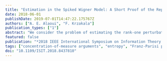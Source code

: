 ```yaml
---
title: "Estimation in the Spiked Wigner Model: A Short Proof of the Replica Formula"
date: 2018-06-01
publishDate: 2019-07-01T14:47:22.175767Z
authors: ["A. E. Alaoui", "F. Krzakala"]
publication_types: ["1"]
abstract: "We consider the problem of estimating the rank-one perturbation of a Wigner matrix in a setting of low signal-to-noise ratio. This serves as a simple model for principal component analysis in high dimensions. The mutual information per variable between the spike and the observed matrix, or equivalently, the normalized Kullback-Leibler divergence between the planted and null models are known to converge to the so-called replica-symmetric formula, the properties of which determine the fundamental limits of estimation in this model. We provide in this note a short and transparent proof of this formula, based on simple executions of Gaussian interpolations and standard concentration-of-measure arguments. The Franz-Parisi potential, that is, the free entropy at a fixed overlap, plays an important role in our proof. Furthermore, our proof can be generalized straightforwardly to spiked tensor models of even order."
featured: false
publication: "*2018 IEEE International Symposium on Information Theory (ISIT)*"
tags: ["concentration-of-measure arguments", "entropy", "Franz-Parisi potential", "free entropy", "fundamental limits", "Gaussian interpolations", "interpolation", "matrix algebra", "mutual information", "normalized Kullback-Leibler divergence", "null models", "planted models", "principal component analysis", "rank-one perturbation", "replica formula", "replica-symmetric formula", "signal-to-noise ratio", "spiked tensor models", "spiked Wigner model", "standard concentration-of-measure arguments", "tensors", "transparent proof", "Wigner distribution", "Wigner matrix"]
doi: "10.1109/ISIT.2018.8437810"
---
```


